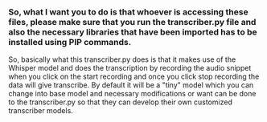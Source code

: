 ###   So, what I want you to do is that whoever is accessing these files, please make sure that you run the transcriber.py file and also the necessary libraries that have been imported has to be installed using PIP commands.   ###

So, basically what this transcriber.py does is that it makes use of the Whisper model and does the transcription by recording the audio snippet when you click on the start recording and once you click stop recording the data will give transcribe. By default it will be a "tiny" model which you can change into base model and necessary modifications or want can be done to the transcriber.py so that they can develop their own customized transcriber models.


